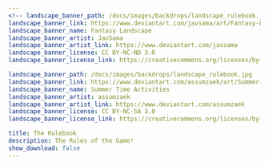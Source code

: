 ```yaml
---
<!-- landscape_banner_path: /docs/images/backdrops/landscape_rulebook.jpg
landscape_banner_link: https://www.deviantart.com/javsama/art/Fantasy-Landscape-652550768
landscape_banner_name: Fantasy Landscape
landscape_banner_artist: JavSama
landscape_banner_artist_link: https://www.deviantart.com/javsama
landscape_banner_license: CC BY-NC-ND 3.0
landscape_banner_license_link: https://creativecommons.org/licenses/by-nc-nd/3.0/-->

landscape_banner_path: /docs/images/backdrops/landscape_rulebook.jpg
landscape_banner_link: https://www.deviantart.com/assumzaek/art/Summer-Time-Activities-442251327
landscape_banner_name: Summer Time Activities
landscape_banner_artist: assumzaek
landscape_banner_artist_link: https://www.deviantart.com/assumzaek
landscape_banner_license: CC BY-NC-SA 3.0
landscape_banner_license_link: https://creativecommons.org/licenses/by-nc-sa/3.0/

title: The Rulebook
description: The Rules of the Game!
show_download: false
---
```

